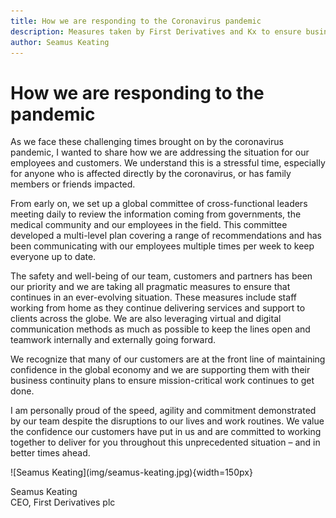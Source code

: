 ```yaml
---
title: How we are responding to the Coronavirus pandemic
description: Measures taken by First Derivatives and Kx to ensure business continuity during the coronavirus pandemic
author: Seamus Keating
---
```

# How we are responding to the pandemic




As we face these challenging times brought on by the coronavirus pandemic, I wanted to share how we are addressing the situation for our employees and customers.
We understand this is a stressful time, especially for anyone who is affected directly by the coronavirus, or has family members or friends impacted.

From early on, we set up a global committee of cross-functional leaders meeting daily to review the information coming from governments, the medical community and our employees in the field.
This committee developed a multi-level plan covering a range of recommendations and has been communicating with our employees multiple times per week to keep everyone up to date.

The safety and well-being of our team, customers and partners has been our priority and we are taking all pragmatic measures to ensure that continues in an ever-evolving situation.
These measures include staff working from home as they continue delivering services and support to clients across the globe.
We are also leveraging virtual and digital communication methods as much as possible to keep the lines open and teamwork internally and externally going forward.

We recognize that many of our customers are at the front line of maintaining confidence in the global economy and we are supporting them with their business continuity plans to ensure mission-critical work continues to get done.

I am personally proud of the speed, agility and commitment demonstrated by our team despite the disruptions to our lives and work routines.
We value the confidence our customers have put in us and are committed to working together to deliver for you throughout this unprecedented situation – and in better times ahead.

<div markdown="1">
![Seamus Keating](img/seamus-keating.jpg){width=150px}
</div>

Seamus Keating
<br>
CEO, First Derivatives plc